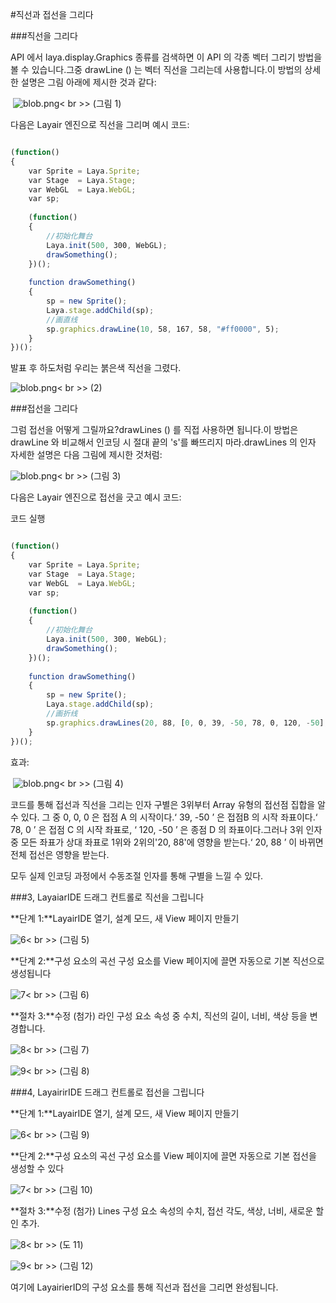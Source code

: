 #직선과 접선을 그리다



###직선을 그리다

API 에서 laya.display.Graphics 종류를 검색하면 이 API 의 각종 벡터 그리기 방법을 볼 수 있습니다.그중 drawLine () 는 벡터 직선을 그리는데 사용합니다.이 방법의 상세한 설명은 그림 아래에 제시한 것과 같다:



​	![blob.png](img/1.png)< br >>
(그림 1)

다음은 Layair 엔진으로 직선을 그리며 예시 코드:


```javascript

(function()
{
    var Sprite = Laya.Sprite;
    var Stage  = Laya.Stage;
    var WebGL  = Laya.WebGL;
    var sp;
 
    (function()
    {
        //初始化舞台
        Laya.init(500, 300, WebGL);
        drawSomething();
    })();
 
    function drawSomething()
    {
        sp = new Sprite();
        Laya.stage.addChild(sp);
        //画直线
        sp.graphics.drawLine(10, 58, 167, 58, "#ff0000", 5);
    }
})();
```


발표 후 하도처럼 우리는 붉은색 직선을 그렸다.

​![blob.png](img/2.png)< br >>
(2)



###접선을 그리다

그럼 접선을 어떻게 그릴까요?drawLines () 를 직접 사용하면 됩니다.이 방법은 drawLine 와 비교해서 인코딩 시 절대 끝의 's'를 빠뜨리지 마라.drawLines 의 인자 자세한 설명은 다음 그림에 제시한 것처럼:

​![blob.png](img/3.png)< br >>
(그림 3)

다음은 Layair 엔진으로 접선을 긋고 예시 코드:



코드 실행


```javascript

(function()
{
    var Sprite = Laya.Sprite;
    var Stage  = Laya.Stage;
    var WebGL  = Laya.WebGL;
    var sp;
 
    (function()
    {
        //初始化舞台
        Laya.init(500, 300, WebGL);
        drawSomething();
    })();
 
    function drawSomething()
    {
        sp = new Sprite();
        Laya.stage.addChild(sp);
        //画折线
        sp.graphics.drawLines(20, 88, [0, 0, 39, -50, 78, 0, 120, -50],  "#ff0000", 5);
    }
})();
```


효과:



​	![blob.png](img/4.png)< br >>
(그림 4)

코드를 통해 접선과 직선을 그리는 인자 구별은 3위부터 Array 유형의 접선점 집합을 알 수 있다. 그 중 0, 0, 0 은 접점 A 의 시작이다.‘ 39, -50 ’ 은 접점B 의 시작 좌표이다.‘ 78, 0 ’ 은 접점 C 의 시작 좌표로, ‘ 120, -50 ’ 은 종점 D 의 좌표이다.그러나 3위 인자 중 모든 좌표가 상대 좌표로 1위와 2위의'20, 88'에 영향을 받는다.‘ 20, 88 ’ 이 바뀌면 전체 접선은 영향을 받는다.

모두 실제 인코딩 과정에서 수동조절 인자를 통해 구별을 느낄 수 있다.



###3, LayaiarIDE 드래그 컨트롤로 직선을 그립니다

**단계 1:**LayairIDE 열기, 설계 모드, 새 View 페이지 만들기

​![6](img/5.png)< br >>
(그림 5)

**단계 2:**구성 요소의 곡선 구성 요소를 View 페이지에 끌면 자동으로 기본 직선으로 생성됩니다

​![7](img/6.png)< br >>
(그림 6)

**절차 3:**수정 (첨가) 라인 구성 요소 속성 중 수치, 직선의 길이, 너비, 색상 등을 변경합니다.

​![8](img/7.png)< br >>
(그림 7)

​![9](img/8.png)< br >>
(그림 8)



###4, LayairirIDE 드래그 컨트롤로 접선을 그립니다

**단계 1:**LayairIDE 열기, 설계 모드, 새 View 페이지 만들기

​![6](img/5.png)< br >>
(그림 9)

**단계 2:**구성 요소의 곡선 구성 요소를 View 페이지에 끌면 자동으로 기본 접선을 생성할 수 있다

​![7](img/9.png)< br >>
(그림 10)

**절차 3:**수정 (첨가) Lines 구성 요소 속성의 수치, 접선 각도, 색상, 너비, 새로운 할인 추가.

​![8](img/10.png)< br >>
(도 11)

​![9](img/11.png)< br >>
(그림 12)

여기에 LayairierID의 구성 요소를 통해 직선과 접선을 그리면 완성됩니다.